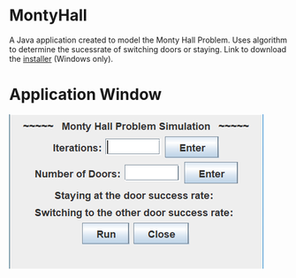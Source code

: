 # MontyHall
A Java application created to model the Monty Hall Problem. Uses algorithm to determine the sucessrate of switching doors or staying.
Link to download the [installer](https://drive.google.com/file/d/1eWWnVYAYr4IMnAgHxWmBtcQmqCaZ0VPQ/view?usp=sharing) (Windows only).

# Application Window

![Preview](MontyHallApplication.png)
